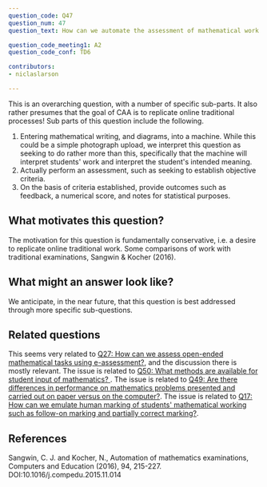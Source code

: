 ```yaml
---
question_code: Q47 
question_num: 47 
question_text: How can we automate the assessment of mathematical work traditionally done using paper and pen? 

question_code_meeting1: A2 
question_code_conf: TD6 

contributors:
- niclaslarson

---
```


This is an overarching question, with a number of specific sub-parts.  It also rather presumes that the goal of CAA is to replicate online traditional processes!  Sub parts of this question include the following.

1. Entering mathematical writing, and diagrams, into a machine.  While this could be a simple photograph upload, we interpret this question as 
seeking to do rather more than this, specifically that the machine will interpret students' work and interpret the student's intended meaning.
2. Actually perform an assessment, such as seeking to establish objective criteria.
3. On the basis of criteria established, provide outcomes such as feedback, a numerical score, and notes for statistical purposes.

## What motivates this question?

The motivation for this question is fundamentally conservative, i.e. a desire to replicate online traditional work.  Some comparisons of work with traditional examinations, Sangwin & Kocher (2016).

## What might an answer look like?

We anticipate, in the near future, that this question is best addressed through more specific sub-questions.

## Related questions

This seems very related to [Q27: How can we assess open-ended mathematical tasks using e-assessment?](Q27), and the discussion there is mostly relevant.  The issue is related to [Q50: What methods are available for student input of mathematics? ](Q50).  The issue is related to [Q49: Are there differences in performance on mathematics problems presented and carried out on paper versus on the computer?](Q49).  The issue is related to [Q17: How can we emulate human marking of students' mathematical working such as follow-on marking and partially correct marking?](Q17).


## References

Sangwin, C. J. and Kocher, N., Automation of mathematics examinations, Computers and Education (2016), 94, 215-227. DOI:10.1016/j.compedu.2015.11.014

